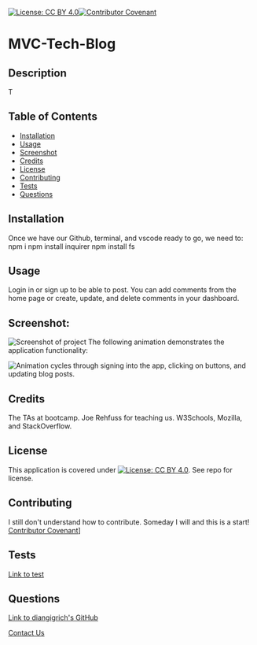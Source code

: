 [![License: CC BY 4.0](https://licensebuttons.net/l/by/4.0/80x15.png)](https://creativecommons.org/licenses/by/4.0/)[![Contributor Covenant](https://img.shields.io/badge/Contributor%20Covenant-2.1-4baaaa.svg)](code_of_conduct.md)
# MVC-Tech-Blog

## Description
T
      
## Table of Contents
* [Installation](#installation)
* [Usage](#usage)
* [Screenshot](#screenshot)
* [Credits](#credits)
* [License](#license)
* [Contributing](#contributing)
* [Tests](#tests)
* [Questions](#questions)
      
## Installation
Once we have our Github, terminal, and vscode ready to go, we need to:
npm i
npm install inquirer
npm install fs
      
## Usage
Login in or sign up to be able to post.  You can add comments from the home page or create, update, and delete comments in your dashboard.
      
## Screenshot:
![Screenshot of project](screenshot.png)
 The following animation demonstrates the application functionality:

![Animation cycles through signing into the app, clicking on buttons, and updating blog posts.](./Assets/14-mvc-homework-demo-01.gif) 
     
## Credits
The TAs at bootcamp.  Joe Rehfuss for teaching us. W3Schools, Mozilla, and StackOverflow.


## License
This application is covered under [![License: CC BY 4.0](https://licensebuttons.net/l/by/4.0/80x15.png)](https://creativecommons.org/licenses/by/4.0/). See repo for license.
      
## Contributing
I still don't understand how to contribute. Someday I will and this is a start!
[Contributor Covenant](https://img.shields.io/badge/Contributor%20Covenant-2.1-4baaaa.svg)]
      
## Tests
[Link to test](https://drive.google.com/file/d/192geTIdJvAGMsAkrfL3bAcioB3VzEqk8/view)
      
## Questions
[Link to diangigrich's GitHub](https://github.com/diangigrich)

[Contact Us](mailto:slayer_barrett_@hotmail.com)